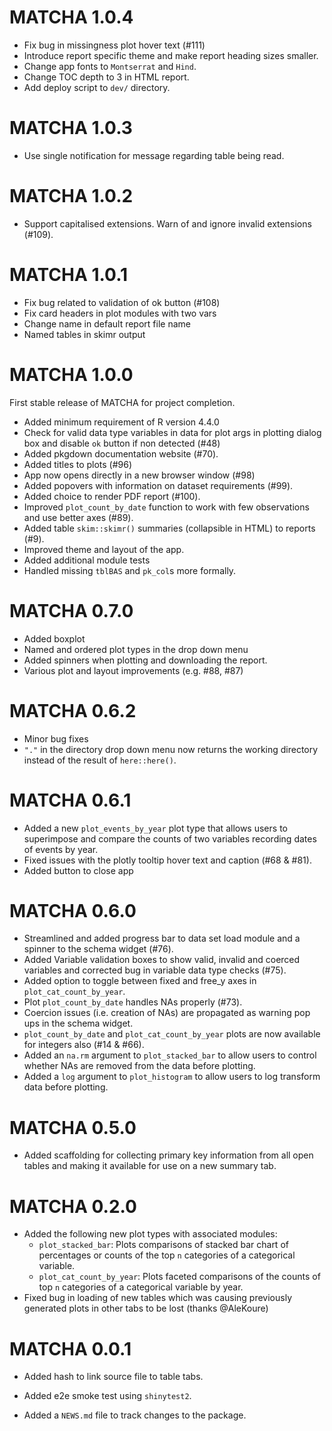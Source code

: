 # MATCHA 1.0.4

* Fix bug in missingness plot hover text (#111)
* Introduce report specific theme and make report heading sizes smaller.
* Change app fonts to `Montserrat` and `Hind`.
* Change TOC depth to 3 in HTML report.
* Add deploy script to `dev/` directory.

# MATCHA 1.0.3

* Use single notification for message regarding table being read.

# MATCHA 1.0.2

* Support capitalised extensions. Warn of and ignore invalid extensions (#109).

# MATCHA 1.0.1

* Fix bug related to validation of ok button (#108)
* Fix card headers in plot modules with two vars
* Change name in default report file name
* Named tables in skimr output

# MATCHA 1.0.0

First stable release of MATCHA for project completion.   
* Added minimum requirement of R version 4.4.0
* Check for valid data type variables in data for plot args in plotting dialog box and disable `ok` button if non detected (#48)
* Added pkgdown documentation website (#70).
* Added titles to plots (#96)
* App now opens directly in a new browser window (#98)
* Added popovers with information on dataset requirements (#99).
* Added choice to render PDF report (#100).
* Improved `plot_count_by_date` function to work with few observations and use better axes (#89).
* Added table `skim::skimr()` summaries (collapsible in HTML) to reports (#9).
* Improved theme and layout of the app.
* Added additional module tests
* Handled missing `tblBAS` and `pk_col`s more formally.



# MATCHA 0.7.0

* Added boxplot
* Named and ordered plot types in the drop down menu
* Added spinners when plotting and downloading the report.
* Various plot and layout improvements (e.g. #88, #87)

# MATCHA 0.6.2

* Minor bug fixes
* `"."` in the directory drop down menu now returns the working directory instead of the result of `here::here()`.

# MATCHA 0.6.1

* Added a new `plot_events_by_year` plot type that allows users to superimpose and compare the counts of two variables recording dates of events by year.
* Fixed issues with the plotly tooltip hover text and caption (#68 & #81).
* Added button to close app

# MATCHA 0.6.0

* Streamlined and added progress bar to data set load module and a spinner to the schema widget (#76).
* Added Variable validation boxes to show valid, invalid and coerced variables and corrected bug in variable data type checks (#75).
* Added option to toggle between fixed and free_y axes in `plot_cat_count_by_year`.
* Plot `plot_count_by_date` handles NAs properly (#73).
* Coercion issues (i.e. creation of NAs) are propagated as warning pop ups in the schema widget.
* `plot_count_by_date` and `plot_cat_count_by_year` plots are now available for integers also (#14 & #66).
* Added an `na.rm` argument to `plot_stacked_bar` to allow users to control whether NAs are removed from the data before plotting.
* Added a `log` argument to `plot_histogram` to allow users to log transform data before plotting.


# MATCHA 0.5.0

* Added scaffolding for collecting primary key information from all open tables and making it available for use on a new summary tab.

# MATCHA 0.2.0

* Added the following new plot types with associated modules:
  - `plot_stacked_bar`: Plots comparisons of stacked bar chart of percentages or counts of the top `n` categories of a categorical variable.
  - `plot_cat_count_by_year`: Plots faceted comparisons of the counts of top `n` categories of a categorical variable by year.
* Fixed bug in loading of new tables which was causing previously generated plots in other tabs to be lost (thanks @AleKoure)

# MATCHA 0.0.1

* Added hash to link source file to table tabs.

* Added e2e smoke test using `shinytest2`.

* Added a `NEWS.md` file to track changes to the package.

